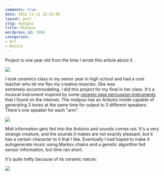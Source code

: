 ```yaml
---
comments: true
date: 2012-11-11 15:25:05
layout: post
slug: midipus
title: Midipus
wordpress_id: 1090
categories:
- Art
- Device
---
```


Project is one year old from the time I wrote this article about it.


[![](http://www.hackniac.com/blog/wp-content/uploads/2012/11/midipus_front-1024x768.jpg)](http://www.hackniac.com/blog/wp-content/uploads/2012/11/midipus_front.jpg)

I took ceramics class in my senior year in high school and had a cool teacher who let me flex my creative muscles. She was extremely accommodating. I did this project for my final in her class. It's a musical instrument inspired by some [ceramic pipe percussion instruments](http://www.ninestones.com/muffler.html) that I found on the internet.
The midipus has an Arduino inside capable of generating 3 tones at the same time for output to 3 different speakers. There's one speaker for each "arm".

<!--more-->

[![](http://www.hackniac.com/blog/wp-content/uploads/2012/11/midipus_guts-1024x768.jpg)](http://www.hackniac.com/blog/wp-content/uploads/2012/11/midipus_guts.jpg)

Midi information gets fed into the Arduino and sounds comes out. It's a very strange creature, and the sounds it makes are not exactly pleasant, but it has a certain character to it that I like. Eventually I had hoped to make it autogenerate music using Markov chains and a genetic algorithm fed sensor information, but time ran short.

It's quite hefty because of its ceramic nature:

[![](http://www.hackniac.com/blog/wp-content/uploads/2012/11/midipus_desk-1024x768.jpg)](http://www.hackniac.com/blog/wp-content/uploads/2012/11/midipus_desk.jpg)
